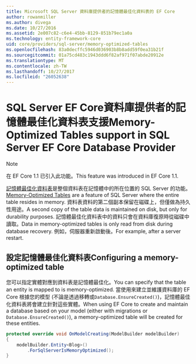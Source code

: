 ```yaml
---
title: Microsoft SQL Server 資料庫提供者的記憶體最佳化資料表的 EF Core
author: rowanmiller
ms.author: divega
ms.date: 10/27/2016
ms.assetid: 2e007c82-c6e4-45bb-8129-851b79ec1a0a
ms.technology: entity-framework-core
uid: core/providers/sql-server/memory-optimized-tables
ms.openlocfilehash: 83a0decffc5946d036903b8b8add59f0ea31b21f
ms.sourcegitcommit: 01a75cd483c1943ddd6f82af971f07abde20912e
ms.translationtype: MT
ms.contentlocale: zh-TW
ms.lasthandoff: 10/27/2017
ms.locfileid: "26052638"
---
```

# <a name="memory-optimized-tables-support-in-sql-server-ef-core-database-provider"></a><span data-ttu-id="f5f59-102">SQL Server EF Core資料庫提供者的記憶體最佳化資料表支援</span><span class="sxs-lookup"><span data-stu-id="f5f59-102">Memory-Optimized Tables support in SQL Server EF Core Database Provider</span></span>

> [!NOTE]  
>
> <span data-ttu-id="f5f59-103">在 EF Core 1.1 已引入此功能。</span><span class="sxs-lookup"><span data-stu-id="f5f59-103">This feature was introduced in EF Core 1.1.</span></span>

<span data-ttu-id="f5f59-104">[記憶體最佳化資料表](https://docs.microsoft.com/sql/relational-databases/in-memory-oltp/memory-optimized-tables)是整個資料表在記憶體中的所在位置的 SQL Server 的功能。</span><span class="sxs-lookup"><span data-stu-id="f5f59-104">[Memory-Optimized Tables](https://docs.microsoft.com/sql/relational-databases/in-memory-oltp/memory-optimized-tables) are a feature of SQL Server where the entire table resides in memory.</span></span> <span data-ttu-id="f5f59-105">資料表資料的第二個副本保留在磁碟上，但僅做為持久性用途。</span><span class="sxs-lookup"><span data-stu-id="f5f59-105">A second copy of the table data is maintained on disk, but only for durability purposes.</span></span> <span data-ttu-id="f5f59-106">記憶體最佳化資料表中的資料只會在資料庫復原時從磁碟中讀取。</span><span class="sxs-lookup"><span data-stu-id="f5f59-106">Data in memory-optimized tables is only read from disk during database recovery.</span></span> <span data-ttu-id="f5f59-107">例如，伺服器重新啟動後。</span><span class="sxs-lookup"><span data-stu-id="f5f59-107">For example, after a server restart.</span></span>

## <a name="configuring-a-memory-optimized-table"></a><span data-ttu-id="f5f59-108">設定記憶體最佳化資料表</span><span class="sxs-lookup"><span data-stu-id="f5f59-108">Configuring a memory-optimized table</span></span>

<span data-ttu-id="f5f59-109">您可以指定實體對應到資料表是記憶體最佳化。</span><span class="sxs-lookup"><span data-stu-id="f5f59-109">You can specify that the table an entity is mapped to is memory-optimized.</span></span> <span data-ttu-id="f5f59-110">當使用來建立並維護資料庫的 EF Core 根據您的模型 (不論是透過移轉或`Database.EnsureCreated()`)，記憶體最佳化資料表將會建立針對這些實體。</span><span class="sxs-lookup"><span data-stu-id="f5f59-110">When using EF Core to create and maintain a database based on your model (either with migrations or `Database.EnsureCreated()`), a memory-optimized table will be created for these entities.</span></span>

``` csharp
protected override void OnModelCreating(ModelBuilder modelBuilder)
{
    modelBuilder.Entity<Blog>()
        .ForSqlServerIsMemoryOptimized();
}
```
